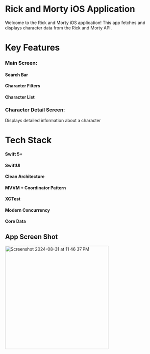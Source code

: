 


# Rick and Morty iOS Application

Welcome to the Rick and Morty iOS application!
This app fetches and displays character data from the Rick and Morty API.

# Key Features
### Main Screen:
#### Search Bar
#### Character Filters
#### Character List
### Character Detail Screen:
Displays detailed information about a character

# Tech Stack
#### Swift 5+
#### SwiftUI
#### Clean Architecture
#### MVVM + Coordinator Pattern
#### XCTest
#### Modern Concurrency
#### Core Data

## App Screen Shot
<img width="337" alt="Screenshot 2024-08-31 at 11 46 37 PM" src="https://github.com/user-attachments/assets/67a1584f-995a-4aef-a74e-2ea152863eb7">


